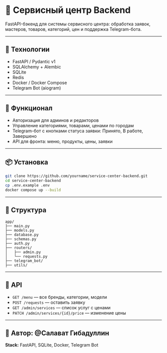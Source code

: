# 🔧 Сервисный центр Backend

FastAPI-бэкенд для системы сервисного центра:
обработка заявок, мастеров, товаров, категорий, цен и поддержка Telegram-бота.

---

## 🚀 Технологии

* FastAPI / Pydantic v1
* SQLAlchemy + Alembic
*  SQLite
* Redis
* Docker / Docker Compose
* Telegram Bot (aiogram)

---

## 📆 Функционал

* Авторизация для админов и редакторов
* Управление категориями, товарами, ценами по городам
* Telegram-бот с кнопками статуса заявки: Принято, В работе, Завершено
* API для фронта: меню, продукты, цены, заявки

---

## 📦 Установка

```bash
git clone https://github.com/yourname/service-center-backend.git
cd service-center-backend
cp .env.example .env
docker compose up --build
```



---

## 📃 Структура

```
app/
├── main.py
├── models.py
├── database.py
├── schemas.py
├── auth.py
├── routers/
│   ├── admin.py
│   └── requests.py
├── telegram_bot/
├── utils/
```

---

## 🔄 API

* `GET /menu` — все бренды, категории, модели
* `POST /requests` — оставить заявку
* `GET /admin/services` — список услуг с ценами
* `PATCH /admin/services/{id}/price` — изменение цены


---

## 👤 Автор: @Салават Гибадуллин



**Stack:** FastAPI, SQLite, Docker, Telegram Bot
